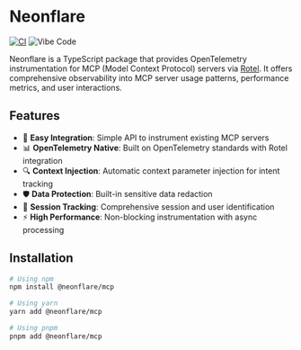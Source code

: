 # Neonflare

[![CI](https://github.com/pandemicsyn/neonflare/actions/workflows/ci.yml/badge.svg)](https://github.com/pandemicsyn/neonflare/actions/workflows/ci.yml)
![Vibe Code](https://img.shields.io/badge/Vibe_Code-99%25-purple?color=purple)

Neonflare is a TypeScript package that provides OpenTelemetry instrumentation for MCP (Model Context Protocol) servers via [Rotel](https://github.com/streamfold/rotel). It offers comprehensive observability into MCP server usage patterns, performance metrics, and user interactions.

## Features

- 🚀 **Easy Integration**: Simple API to instrument existing MCP servers
- 📊 **OpenTelemetry Native**: Built on OpenTelemetry standards with Rotel integration
- 🔍 **Context Injection**: Automatic context parameter injection for intent tracking
- 🛡️ **Data Protection**: Built-in sensitive data redaction
- 🎯 **Session Tracking**: Comprehensive session and user identification
- ⚡ **High Performance**: Non-blocking instrumentation with async processing

## Installation

```bash
# Using npm
npm install @neonflare/mcp

# Using yarn
yarn add @neonflare/mcp

# Using pnpm
pnpm add @neonflare/mcp
```